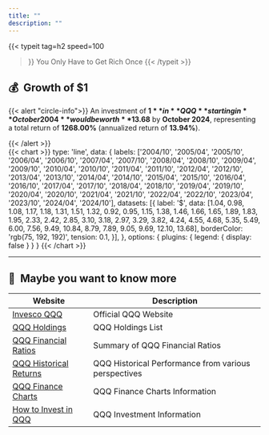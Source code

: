 ```yaml
---
title: ""
description: ""
---
```


{{< typeit 
  tag=h2
  speed=100
>}}
You Only Have to Get Rich Once
{{< /typeit >}}
## 💰&nbsp;&nbsp;Growth of $1
{{< alert "circle-info">}}
An investment of **$1** in **QQQ** starting in **October 2004** would be worth **$13.68** by **October 2024**, representing a total return of **1268.00%** (annualized return of **13.94%**).

{{< /alert >}}
<br>
{{< chart >}}
type: 'line',
data: {
    labels: ['2004/10', '2005/04', '2005/10', '2006/04', '2006/10', '2007/04', '2007/10', '2008/04', '2008/10', '2009/04', '2009/10', '2010/04', '2010/10', '2011/04', '2011/10', '2012/04', '2012/10', '2013/04', '2013/10', '2014/04', '2014/10', '2015/04', '2015/10', '2016/04', '2016/10', '2017/04', '2017/10', '2018/04', '2018/10', '2019/04', '2019/10', '2020/04', '2020/10', '2021/04', '2021/10', '2022/04', '2022/10', '2023/04', '2023/10', '2024/04', '2024/10'],
    datasets: [{
        label: '$',
        data: [1.04, 0.98, 1.08, 1.17, 1.18, 1.31, 1.51, 1.32, 0.92, 0.95, 1.15, 1.38, 1.46, 1.66, 1.65, 1.89, 1.83, 1.95, 2.33, 2.42, 2.85, 3.10, 3.18, 2.97, 3.29, 3.82, 4.24, 4.55, 4.68, 5.35, 5.49, 6.00, 7.56, 9.49, 10.84, 8.79, 7.89, 9.05, 9.69, 12.10, 13.68],
        borderColor: 'rgb(75, 192, 192)',
        tension: 0.1,
    }],
},
options: {
    plugins: {
        legend: {
            display: false
        }
    }
}
{{< /chart >}}

---
<div id="qqq-tradingview">
    <script>
        const container = document.getElementById('qqq-tradingview');
        const script = document.createElement('script');
        script.type = 'text/javascript';
        script.src = 'https://s3.tradingview.com/external-embedding/embed-widget-mini-symbol-overview.js';  // 加载TradingView库
        script.async = true; //  异步加载，不阻塞页面渲染
        script.textContent = `{"symbol": "NASDAQ:QQQ",
                                "width": "100%",
                                "height": "220",
                                "locale": "EN",
                                "dateRange": "60M",
                                "colorTheme": "dark",
                                "isTransparent": true,
                                "autosize": true}`;
        container.appendChild(script);  //  将 <script> 标签添加到容器中
    </script>
</div>

## 🔗&nbsp;&nbsp;Maybe you want to know more

| Website | Description |
|---|---|
| [Invesco QQQ](https://www.invesco.com/us/financial-products/etfs/product-detail?audienceType=Investor&productId=ETF-QQQ) | Official QQQ Website |
| [QQQ Holdings](https://www.invesco.com/us/financial-products/etfs/holdings?audienceType=Investor&ticker=QQQ) | QQQ Holdings List |
| [QQQ Financial Ratios](https://marketchameleon.com/Overview/QQQ/ETF-Financial-Ratios/) | Summary of QQQ Financial Ratios |
| [QQQ Historical Returns](https://www.lazyportfolioetf.com/etf/invesco-qqq-trust-qqq/) | QQQ Historical Performance from various perspectives |
| [QQQ Finance Charts](https://www.financecharts.com/etfs/QQQ/) | QQQ Finance Charts Information |
| [How to Invest in QQQ](/en/posts/1728723295012-invest-qqq/) | QQQ Investment Information  |

